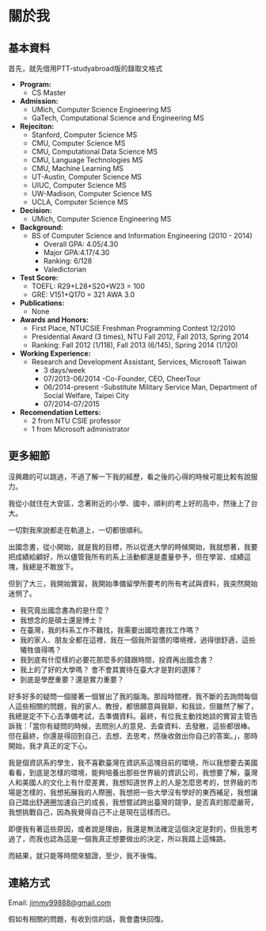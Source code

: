 # 關於我 #
## 基本資料 ##
首先，就先借用PTT-studyabroad版的錄取文格式

- **Program:**
	- CS Master
- **Admission:**
	- UMich, Computer Science Engineering MS
	- GaTech, Computational Science and Engineering MS
- **Rejeciton:**
	- Stanford, Computer Science MS
	- CMU, Computer Science MS
	- CMU, Computational Data Science MS
	- CMU, Language Technologies MS
	- CMU, Machine Learning MS
	- UT-Austin, Computer Science MS
	- UIUC, Computer Science MS
	- UW-Madison, Computer Science MS
	- UCLA, Computer Science MS
- **Decision:**
	- UMich, Computer Science Engineering MS
- **Background:**
	- BS of Computer Science and Information Engineering (2010 - 2014)
		- Overall GPA: 4.05/4.30
		- Major GPA:4.17/4.30
		- Ranking: 6/128
		- Valedictorian
- **Test Score:** 
	- TOEFL: R29+L28+S20+W23 = 100
	- GRE:   V151+Q170 = 321 AWA 3.0
- **Publications:**
	- None
- **Awards and Honors:**
	- First Place, NTUCSIE Freshman Programming Contest 12/2010
	- Presidential Award (3 times), NTU Fall 2012, Fall 2013, Spring 2014
	- Ranking: Fall 2012 (1/118), Fall 2013 (6/145), Spring 2014 (1/120)
- **Working Experience:**
	- Research and Development Assistant, Services, Microsoft Taiwan 
		- 3 days/week
		- 07/2013-06/2014
	-Co-Founder, CEO, CheerTour
		- 06/2014-present
	-Substitute Military Service Man, Department of Social Welfare, Taipei City 
		- 07/2014-07/2015
- **Recomendation Letters:**
	- 2 from NTU CSIE professor
	- 1 from Microsoft administrator

## 更多細節 ##
沒興趣的可以跳過，不過了解一下我的經歷，看之後的心得的時候可能比較有說服力。

我從小就住在大安區，念著附近的小學、國中，順利的考上好的高中，然後上了台大。

一切對我來說都走在軌道上，一切都很順利。

出國念書，從小開始，就是我的目標，所以從進大學的時候開始，我就想著，我要把成績給顧好，所以儘管我所有的系上活動都還是盡量參予，但在學習、成績這塊，我總是不敢放下。

但到了大三，我開始實習，我開始準備留學所要考的所有考試與資料，我突然開始迷惘了。

- 我究竟出國念書為的是什麼？
- 我想念的是碩士還是博士？
- 在臺灣，我的科系工作不難找，我需要出國唸書找工作嗎？
- 我的家人、朋友全都在這裡，我在一個我所習慣的環境裡，過得很舒適，這些犧牲值得嗎？
- 我到底有什麼樣的必要花那麼多的錢跟時間，投資再出國念書？
- 我上的了好的大學嗎？ 會不會其實待在臺大才是對的選擇？
- 到底是學歷重要？還是實力重要？

好多好多的疑問一個接著一個冒出了我的腦海。那段時間裡，我不斷的去詢問每個人這些相關的問題，我的家人、教授，都很願意與我聊，和我談，但雖然了解了，我總是定不下心去準備考試，去準備資料。最終，有位我主動找她談的實習主管告訴我：「當你有疑問的時候，去問別人的意見、去查資料、去發散，這些都很棒。但在最終，你還是得回到自己，去想、去思考，然後收斂出你自己的答案。」，那時開始，我才真正的定下心。

我是個資訊系的學生，我不喜歡臺灣在資訊系這塊目前的環境，所以我想要去美國看看，到底是怎樣的環境，能夠培養出那些世界級的資訊公司，我想要了解，臺灣人和美國人的文化上有什麼差異，我想知道世界上的人是怎麼思考的，世界級的市場是怎樣的，我想拓展我的人際圈，我想把一些大學沒有學好的東西補足，我想讓自己踏出舒適圈加速自己的成長，我想嘗試跨出臺灣的競爭，是否真的那麼嚴苛，我想挑戰自己，因為我覺得自己不止是現在這樣而已。

即便我有著這些原因，或者說是理由，我還是無法確定這個決定是對的，但我思考過了，而我也認為這是一個我真正想要做出的決定，所以我踏上這條路。

而結果，就只能等時間來驗證，至少，我不後悔。


## 連絡方式 ##

Email: jimmy99888@gmail.com

假如有相關的問題，有收到信的話，我會盡快回復。